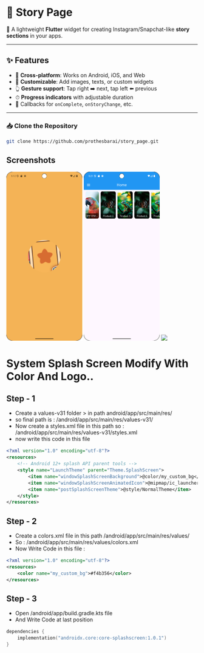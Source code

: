 # 📖 Story Page

🚀 A lightweight **Flutter** widget for creating Instagram/Snapchat-like **story sections** in your apps.

---

## ✨ Features
- 📱 **Cross-platform**: Works on Android, iOS, and Web
- 🎨 **Customizable**: Add images, texts, or custom widgets
- 👆 **Gesture support**: Tap right ➡️ next, tap left ⬅️ previous
- ⏱ **Progress indicators** with adjustable duration
- 🔄 Callbacks for `onComplete`, `onStoryChange`, etc.

---


### 📥 Clone the Repository
```bash
git clone https://github.com/prothesbarai/story_page.git
```

## Screenshots
<p float="left">
  <img src="assets/images/img.png" width="200" />
  <img src="assets/images/img_1.png" width="200" />
  <img src="assets/images/img_2.png" width="200" />
</p>


# System Splash Screen Modify With Color And Logo..
## Step - 1
- Create a values-v31 folder  >  in path     android/app/src/main/res/
- so final path is :     /android/app/src/main/res/values-v31/
- Now create a styles.xml file in this path so : /android/app/src/main/res/values-v31/styles.xml
- now write this code in this file
```xml
<?xml version="1.0" encoding="utf-8"?>
<resources>
    <!-- Android 12+ splash API parent tools -->
    <style name="LaunchTheme" parent="Theme.SplashScreen">
        <item name="windowSplashScreenBackground">@color/my_custom_bg</item>
        <item name="windowSplashScreenAnimatedIcon">@mipmap/ic_launcher</item>
        <item name="postSplashScreenTheme">@style/NormalTheme</item>
    </style>
</resources>
```

## Step - 2
- Create a colors.xml file in this path /android/app/src/main/res/values/
- So :  /android/app/src/main/res/values/colors.xml
- Now Write Code in this file :
```xml
<?xml version="1.0" encoding="utf-8"?>
<resources>
    <color name="my_custom_bg">#f4b356</color>
</resources>
```


## Step - 3
- Open     /android/app/build.gradle.kts  file
- And Write Code at last position
```kotlin
dependencies {
    implementation("androidx.core:core-splashscreen:1.0.1")
}
```
